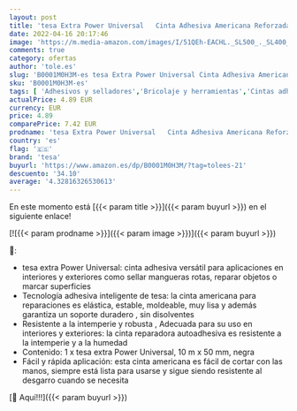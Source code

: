 ```yaml
---
layout: post
title: 'tesa Extra Power Universal   Cinta Adhesiva Americana Reforzada para Reparar  Fijar  Agrupar  Reforzar o Sellar   Negra   10 m x 50 mm'
date: 2022-04-16 20:17:46
image: 'https://m.media-amazon.com/images/I/51QEh-EACHL._SL500_._SL400_.jpg'
comments: true
category: ofertas
author: 'tole.es'
slug: 'B0001M0H3M-es tesa Extra Power Universal Cinta Adhesiva Americana...'
sku: 'B0001M0H3M-es'
tags: [ 'Adhesivos y selladores','Bricolaje y herramientas','Cintas adhesivas','Cintas americanas','Ferretería','adhesiva','cinta','tesa','🇪🇸', ]
actualPrice: 4.89 EUR
currency: EUR
price: 4.89
comparePrice: 7.42 EUR
prodname: 'tesa Extra Power Universal   Cinta Adhesiva Americana Reforzada para Reparar  Fijar  Agrupar  Reforzar o Sellar   Negra   10 m x 50 mm'
country: 'es'
flag: '🇪🇸'
brand: 'tesa'
buyurl: 'https://www.amazon.es/dp/B0001M0H3M/?tag=tolees-21'
descuento: '34.10'
average: '4.32816326530613'
---
```


En este momento está [{{< param title >}}]({{< param buyurl >}}) en el siguiente enlace!

[![{{< param prodname >}}]({{< param image >}})]({{< param buyurl >}})

🔎:

- tesa extra Power Universal: cinta adhesiva versátil para aplicaciones en interiores y exteriores como sellar mangueras rotas, reparar objetos o marcar superficies
- Tecnología adhesiva inteligente de tesa: la cinta americana para reparaciones es elástica, estable, moldeable, muy lisa y además garantiza un soporte duradero , sin disolventes
- Resistente a la intemperie y robusta , Adecuada para su uso en interiores y exteriores: la cinta reparadora autoadhesiva es resistente a la intemperie y a la humedad
- Contenido: 1 x tesa extra Power Universal, 10 m x 50 mm, negra
- Fácil y rápida aplicación: esta cinta americana es fácil de cortar con las manos, siempre está lista para usarse y sigue siendo resistente al desgarro cuando se necesita

[🛒 Aquí!!!]({{< param buyurl >}})
